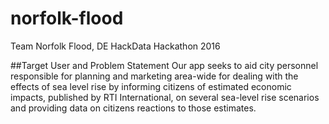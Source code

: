 # norfolk-flood
Team Norfolk Flood, DE HackData Hackathon 2016


##Target User and Problem Statement
Our app seeks to aid city personnel responsible for planning and marketing area-wide for dealing with the effects of sea level rise by informing citizens of estimated economic impacts, published by RTI International, on several sea-level rise scenarios and providing data on citizens reactions to those estimates.
